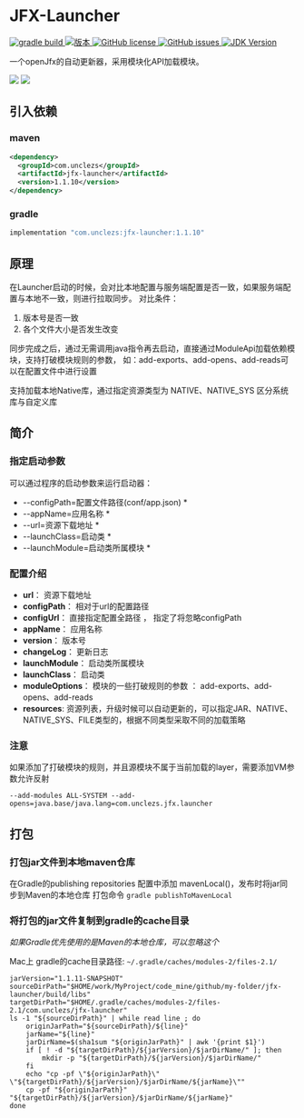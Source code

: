 # JFX-Launcher

<a href="https://github.com/unclezs/jfx-launcher/actions/workflows/gradle.yml">
<img src="https://img.shields.io/github/actions/workflow/status/uncle-novel/jfx-launcher/gradle.yml" alt="gradle build"/>
</a>
<a href="https://openjdk.java.net/">
<img src="https://img.shields.io/badge/version-1.1.10-blue" alt="版本"/>
</a>
<a href="https://github.com/unclezs/jfx-launcher/blob/main/LICENSE">
<img src="https://img.shields.io/github/license/unclezs/jfx-launcher?color=%2340C0D0&label=License" alt="GitHub license"/>
</a>
<a href="https://github.com/unclezs/jfx-launcher/issues">
<img src="https://img.shields.io/github/issues/unclezs/jfx-launcher?color=orange&label=Issues" alt="GitHub issues"/>
</a>
<a href="https://openjdk.java.net/">
<img src="https://img.shields.io/badge/OpenJDK-11-green" alt="JDK Version"/>
</a>

一个openJfx的自动更新器，采用模块化API加载模块。
<p>
<img src="https://gitee.com/unclezs/image-blog/raw/master/start.png" />
<img src="https://gitee.com/unclezs/image-blog/raw/master/20210409094616.png"/>
</p>

## 引入依赖

### maven

```xml
<dependency>
  <groupId>com.unclezs</groupId>
  <artifactId>jfx-launcher</artifactId>
  <version>1.1.10</version>
</dependency>
```

### gradle

```groovy
implementation "com.unclezs:jfx-launcher:1.1.10"
```

## 原理

在Launcher启动的时候，会对比本地配置与服务端配置是否一致，如果服务端配置与本地不一致，则进行拉取同步。 对比条件：

1. 版本号是否一致
2. 各个文件大小是否发生改变

同步完成之后，通过无需调用java指令再去启动，直接通过ModuleApi加载依赖模块，支持打破模块规则的参数， 如：add-exports、add-opens、add-reads可以在配置文件中进行设置

支持加载本地Native库，通过指定资源类型为 NATIVE、NATIVE_SYS 区分系统库与自定义库

## 简介

### 指定启动参数

可以通过程序的启动参数来运行启动器：

- --configPath=配置文件路径(conf/app.json) *
- --appName=应用名称 *
- --url=资源下载地址 *
- --launchClass=启动类 *
- --launchModule=启动类所属模块 *

### 配置介绍

- **url**： 资源下载地址
- **configPath**： 相对于url的配置路径
- **configUrl**： 直接指定配置全路径 ， 指定了将忽略configPath
- **appName**： 应用名称
- **version**： 版本号
- **changeLog**： 更新日志
- **launchModule**： 启动类所属模块
- **launchClass**： 启动类
- **moduleOptions**： 模块的一些打破规则的参数 ： add-exports、add-opens、add-reads
- **resources**: 资源列表，升级时候可以自动更新的，可以指定JAR、NATIVE、NATIVE_SYS、FILE类型的，根据不同类型采取不同的加载策略

### 注意

如果添加了打破模块的规则，并且源模块不属于当前加载的layer，需要添加VM参数允许反射

```
--add-modules ALL-SYSTEM --add-opens=java.base/java.lang=com.unclezs.jfx.launcher
```

## 打包
### 打包jar文件到本地maven仓库
在Gradle的publishing repositories 配置中添加 mavenLocal()，发布时将jar同步到Maven的本地仓库
打包命令 `gradle publishToMavenLocal`

### 将打包的jar文件复制到gradle的cache目录
*如果Gradle优先使用的是Maven的本地仓库，可以忽略这个*

Mac上 gradle的cache目录路径: `~/.gradle/caches/modules-2/files-2.1/`

```shell
jarVersion="1.1.11-SNAPSHOT"
sourceDirPath="$HOME/work/MyProject/code_mine/github/my-folder/jfx-launcher/build/libs"
targetDirPath="$HOME/.gradle/caches/modules-2/files-2.1/com.unclezs/jfx-launcher"
ls -1 "${sourceDirPath}" | while read line ; do
    originJarPath="${sourceDirPath}/${line}"
    jarName="${line}"
    jarDirName=$(sha1sum "${originJarPath}" | awk '{print $1}')
    if [ ! -d "${targetDirPath}/${jarVersion}/$jarDirName/" ]; then
        mkdir -p "${targetDirPath}/${jarVersion}/$jarDirName/"
    fi
    echo "cp -pf \"${originJarPath}\" \"${targetDirPath}/${jarVersion}/$jarDirName/${jarName}\""
    cp -pf "${originJarPath}" "${targetDirPath}/${jarVersion}/$jarDirName/${jarName}"
done
```
